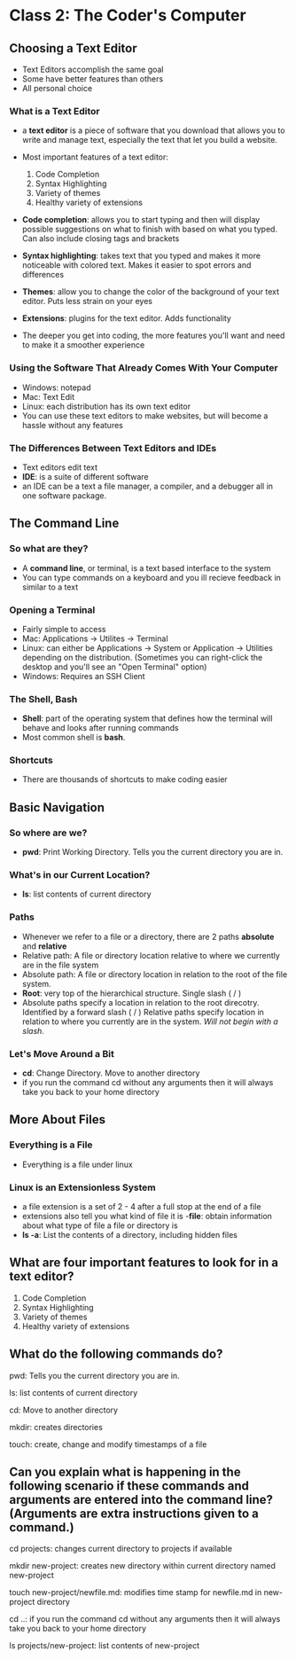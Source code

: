 # Class 2: The Coder's Computer

## Choosing a Text Editor

- Text Editors accomplish the same goal
- Some have better features than others
- All personal choice

### What is a Text Editor

- a **text editor** is a piece of software that you download that allows you to write and manage text, especially the text that let you build a website.
- Most important features of a text editor:
    1. Code Completion
    2. Syntax Highlighting
    3. Variety of themes
    4. Healthy variety of extensions

- **Code completion**: allows you to start typing and then will display possible suggestions on what to finish with based on what you typed. Can also include closing tags and brackets
- **Syntax highlighting**: takes text that you typed and makes it more noticeable with colored text. Makes it easier to spot errors and differences
- **Themes**: allow you to change the color of the background of your text editor. Puts less strain on your eyes
- **Extensions**: plugins for the text editor. Adds functionality
- The deeper you get into coding, the more features you'll want and need to make it a smoother experience

### Using the Software That Already Comes With Your Computer

- Windows: notepad
- Mac: Text Edit
- Linux: each distribution has its own text editor
- You can use these text editors to make websites, but will become a hassle without any features

### The Differences Between Text Editors and IDEs

- Text editors edit text
- **IDE**: is a suite of different software
- an IDE can be a text a file
manager, a compiler, and a debugger all in one software package.

## The Command Line
### So what are they?

- A **command line**, or terminal, is a text based interface to the system
- You can type commands on a keyboard and you ill recieve feedback in similar to a text

### Opening a Terminal

- Fairly simple to access
- Mac: Applications -> Utilites -> Terminal
- Linux: can either be Applications -> System or Application -> Utilities depending on the distribution. (Sometimes you can right-click the desktop and you'll see an "Open Terminal" option)
- Windows: Requires an SSH Client

### The Shell, Bash

- **Shell**: part of the operating system that defines how the terminal will behave and looks after running commands
- Most common shell is **bash**.

### Shortcuts

- There are thousands of shortcuts to make coding easier

## Basic Navigation

### So where are we?

- **pwd**: Print Working Directory. Tells you the current directory you are in.

### What's in our Current Location?

- **ls**: list contents of current directory 

### Paths

- Whenever we refer to a file or a directory, there are 2 paths **absolute** and **relative**
- Relative path: A file or directory location relative to where we currently are in the file system
- Absolute path: A file or directory location in relation to the root of the file system.
- **Root**: very top of the hierarchical structure. Single slash ( / )
- Absolute paths specify a location in relation to the root direcotry. Identified by a forward slash ( / )
Relative paths specify location in relation to where you currently are in the system. *Will not begin with a slash*.

### Let's Move Around a Bit

- **cd**: Change Directory. Move to another directory
- if you run the command cd without any arguments then it will always take you back to your home directory

## More About Files

### Everything is a File

- Everything is a file under linux

### Linux is an Extensionless System

- a file extension is a set of 2 - 4 after a full stop at the end of a file
- extensions also tell you what kind of file it is
-**file**: obtain information about what type of file a file or directory is
- **ls -a**: List the contents of a directory, including hidden files

## What are four important features to look for in a text editor?

1. Code Completion
2. Syntax Highlighting
3. Variety of themes
4. Healthy variety of extensions

## What do the following commands do?

pwd: Tells you the current directory you are in.

ls: list contents of current directory

cd: Move to another directory

mkdir: creates directories

touch: create, change and modify timestamps of a file

## Can you explain what is happening in the following scenario if these commands and arguments are entered into the command line? (Arguments are extra instructions given to a command.)

cd projects: changes current directory to projects if available

mkdir new-project: creates new directory within current directory named new-project

touch new-project/newfile.md: modifies time stamp for newfile.md in new-project directory

cd ..: if you run the command cd without any arguments then it will always take you back to your home directory

ls projects/new-project: list contents of new-project
